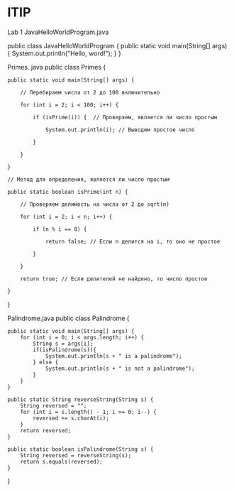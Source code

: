 # ITIP
Lab 1
JavaHelloWorldProgram.java

public class JavaHelloWorldProgram {
    public static void main(String[] args) {
        System.out.println("Hello, word!");
    }
}

Primes. java
public class Primes {

    public static void main(String[] args) {

        // Перебираем числа от 2 до 100 включительно

        for (int i = 2; i < 100; i++) {

            if (isPrime(i)) {  // Проверяем, является ли число простым

                System.out.println(i); // Выводим простое число

            }

        }

    }

    // Метод для определения, является ли число простым

    public static boolean isPrime(int n) {

        // Проверяем делимость на числа от 2 до sqrt(n)

        for (int i = 2; i < n; i++) {

            if (n % i == 0) {

                return false; // Если n делится на i, то оно не простое

            }

        }

        return true; // Если делителей не найдено, то число простое

    }

}

Palindrome.java
public class Palindrome {

    public static void main(String[] args) {
        for (int i = 0; i < args.length; i++) {
            String s = args[i];
            if(isPalindrome(s)){
                System.out.println(s + " is a palindrome");
            } else {
                System.out.println(s + " is not a palindrome");
            }
        }
    }

    public static String reverseString(String s) {
        String reversed = "";
        for (int i = s.length() - 1; i >= 0; i--) {
            reversed += s.charAt(i);
        }
        return reversed;
    }

    public static boolean isPalindrome(String s) {
        String reversed = reverseString(s);
        return s.equals(reversed);
    }
}
